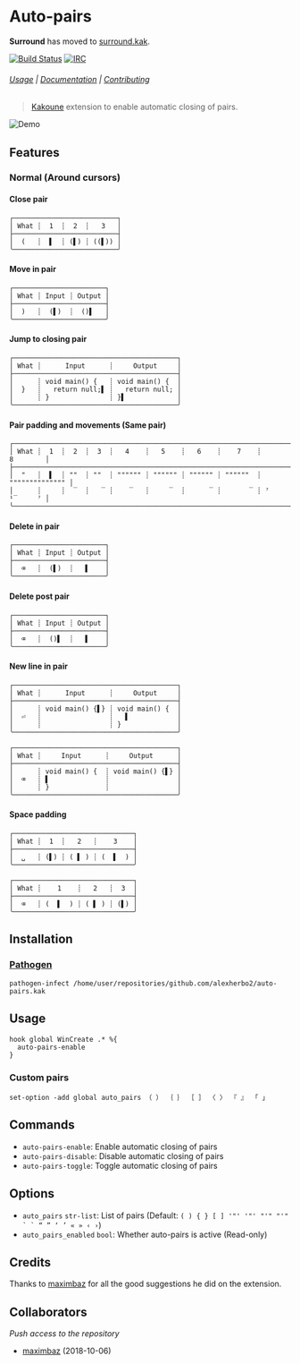 # Auto-pairs

**Surround** has moved to [surround.kak].

[surround.kak]: https://github.com/alexherbo2/surround.kak

[![Build Status][Badge]][Travis]
[![IRC][IRC Badge]][IRC]

###### [Usage](#usage) | [Documentation](#commands) | [Contributing](CONTRIBUTING)

> [Kakoune] extension to enable automatic closing of pairs.

![Demo]

## Features

### Normal (Around cursors)

#### Close pair

```
┌──────────────────────────┐
│ What ┊  1  ┊  2  ┊   3   │
├──────────────────────────┤
│  (   ┊  ▌  ┊ (▌) ┊ ((▌)) │
╰──────────────────────────╯
```

#### Move in pair

```
┌───────────────────────┐
│ What ┊ Input ┊ Output │
├───────────────────────┤
│  )   ┊  (▌)  ┊  ()▌   │
╰───────────────────────╯
```

#### Jump to closing pair

```
┌─────────────────────────────────────────┐
│ What ┊      Input      ┊     Output     │
├─────────────────────────────────────────┤
│      ┊ void main() {   ┊ void main() {  │
│  }   ┊   return null;▌ ┊   return null; │
│      ┊ }               ┊ }▌             │
╰─────────────────────────────────────────╯
```

#### Pair padding and movements (Same pair)

```
┌──────────────────────────────────────────────────────────────────────────────┐
│ What ┊  1  ┊  2  ┊  3  ┊   4    ┊   5    ┊   6    ┊    7    ┊       8        │
├──────────────────────────────────────────────────────────────────────────────┤
│  "   ┊  ▌  ┊ ""  ┊ ""  ┊ """""" ┊ """""" ┊ """""" ┊ """"""  ┊ """""""""""""" │
│      ┊     ┊  ‾  ┊   ‾ ┊    ‾   ┊     ‾  ┊      ‾ ┊       ‾ ┊ ⁷     ¹‾     ⁷ │
╰──────────────────────────────────────────────────────────────────────────────╯
```

#### Delete in pair

```
┌───────────────────────┐
│ What ┊ Input ┊ Output │
├───────────────────────┤
│  ⌫   ┊  (▌)  ┊   ▌    │
╰───────────────────────╯
```

#### Delete post pair

```
┌───────────────────────┐
│ What ┊ Input ┊ Output │
├───────────────────────┤
│  ⌫   ┊  ()▌  ┊   ▌    │
╰───────────────────────╯
```

#### New line in pair

```
┌─────────────────────────────────────────┐
│ What ┊      Input      ┊     Output     │
├─────────────────────────────────────────┤
│      ┊ void main() {▌} ┊ void main() {  │
│  ⏎   ┊                 ┊   ▌            │
│      ┊                 ┊ }              │
╰─────────────────────────────────────────╯
```

```
┌─────────────────────────────────────────┐
│ What ┊     Input      ┊     Output      │
├─────────────────────────────────────────┤
│      ┊ void main() {  ┊ void main() {▌} │
│  ⌫   ┊ ▌              ┊                 │
│      ┊ }              ┊                 │
╰─────────────────────────────────────────╯
```

#### Space padding

```
┌──────────────────────────────┐
│ What ┊  1  ┊   2   ┊    3    │
├──────────────────────────────┤
│  ␣   ┊ (▌) ┊ ( ▌ ) ┊ (  ▌  ) │
╰──────────────────────────────╯
```

```
┌──────────────────────────────┐
│ What ┊    1    ┊   2   ┊  3  │
├──────────────────────────────┤
│  ⌫   ┊ (  ▌  ) ┊ ( ▌ ) ┊ (▌) │
╰──────────────────────────────╯
```

## Installation

### [Pathogen]

``` kak
pathogen-infect /home/user/repositories/github.com/alexherbo2/auto-pairs.kak
```

## Usage

``` kak
hook global WinCreate .* %{
  auto-pairs-enable
}
```

### Custom pairs

``` kak
set-option -add global auto_pairs （ ） ｛ ｝ ［ ］ 〈 〉 『 』 「 」
```

## Commands

- `auto-pairs-enable`: Enable automatic closing of pairs
- `auto-pairs-disable`: Disable automatic closing of pairs
- `auto-pairs-toggle`: Toggle automatic closing of pairs

## Options

- `auto_pairs` `str-list`: List of pairs (Default: `` ( ) { } [ ] '"' '"' "'" "'" ` ` “ ” ‘ ’ « » ‹ › ``)
- `auto_pairs_enabled` `bool`: Whether auto-pairs is active (Read-only)

## Credits

Thanks to [maximbaz] for all the good suggestions he did on the extension.

## Collaborators

_Push access to the repository_

- [maximbaz] (2018-10-06)

[Demo]: images/demo.gif
[Kakoune]: https://kakoune.org
[Travis]: https://travis-ci.org/alexherbo2/auto-pairs.kak
[Badge]: https://travis-ci.org/alexherbo2/auto-pairs.kak.svg
[IRC]: https://webchat.freenode.net/#kakoune
[IRC Badge]: https://img.shields.io/badge/IRC-%23kakoune-blue.svg
[Pathogen]: https://github.com/alexherbo2/pathogen.kak
[maximbaz]: https://github.com/maximbaz
